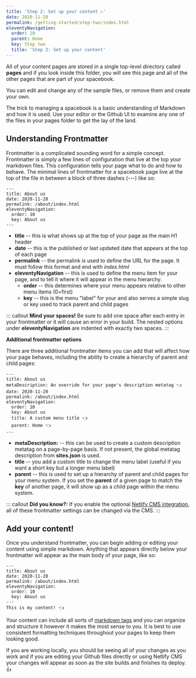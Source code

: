 ```yaml
---
title: 'Step 2: Set up your content ✍️' 
date: 2020-11-20
permalink: /getting-started/step-two/index.html
eleventyNavigation:
  order: 10
  parent: Home
  key: Step two 
  title: 'Step 2: Set up your content'
---
```

All of your content pages are stored in a single top-level directory called **pages** and if you look inside this folder, you will see this page and all of the other pages that are part of your spacebook.

You can edit and change any of the sample files, or remove them and create your own. 

The trick to managing a spacebook is a basic understanding of Markdown and how it is used. Use your editor or the Github UI to examine any one of the files in your pages folder to get the lay of the land. 

## Understanding Frontmatter

Frontmatter is a complicated sounding word for a simple concept. Frontmatter is simply a few lines of configuration that live at the top your markdown files. This configuration tells your page what to do and how to behave. The minimal lines of frontmatter for a spacebook page live at the top of the file in between a block of three dashes (---) like so:

```
---
title: About us 
date: 2020-11-20
permalink: /about/index.html
eleventyNavigation:
  order: 10
  key: About us 
---
```

* **title** -- this is what shows up at the top of your page as the main H1 header
* **date** -- this is the published or last updated date that appears at the top of each page
* **permalink** -- the permalink is used to define the URL for the page. It must follow this format and end with *index.html*
* **eleventyNavigation** -- this is used to define the menu item for your page, and to tell it where it will appear in the menu hierarchy.
  * **order** -- this determines where your menu appears relative to other menu items (0=first) 
  * **key** -- this is the menu "label" for your and also serves a simple slug or key used to track parent and child pages

::: callout
**Mind your spaces!** Be sure to add one space after each entry in your frontmatter or it will cause an error in your build. The nested options under **eleventyNavigation** are indented with exactly two spaces. 
:::

**Additional frontmatter options**

There are three additional frontmatter items you can add that will affect how your page behaves, including the ability to create a hierarchy of parent and child pages:

```
---
title: About us 
metaDescription: An override for your page's description metatag 👈 
date: 2020-11-20
permalink: /about/index.html
eleventyNavigation:
  order: 10
  key: About us 
  title: A custom menu title 👈
  parent: Home 👈
---

```

* **metaDescription:** -- this can be used to create a custom description metatag on a page-by-page basis. If not present, the global metatag description from **sites.json** is used.
* **title** -- you add a custom title to change the menu label (useful if you want a short key but a longer menu label) 
* **parent** -- this is used to set up a hierarchy of parent and child pages for your menu system. If you set the **parent** of a given page to match the **key** of another page, it will show up as a child page within the menu system.

::: callout
**Did you know?:** If you enable the optional [Netlify CMS integration](/netlifycms), all of these frontmatter settings can be changed via the CMS.
:::

## Add your content! 

Once you understand frontmatter, you can begin adding or editing your content using simple markdown. Anything that appears directly below your frontmatter will appear as the main body of your page, like so:

```
---
title: About us 
date: 2020-11-20
permalink: /about/index.html
eleventyNavigation:
  order: 10
  key: About us 
---
This is my content! 👈

```

Your content can include all sorts of [markdown tags](/markdown) and you can organize and structure it however it makes the most sense to you. It is best to use consistent formatting techniques throughout your pages to keep them looking good. 

If you are working locally, you should be seeing all of your changes as you work and if you are editing your Github files directly or using Netlify CMS your changes will appear as soon as the site builds and finishes its deploy. 👍